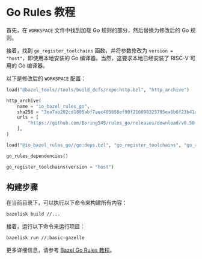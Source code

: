 # Go Rules 教程

首先，在 `WORKSPACE` 文件中找到加载 Go 规则的部分，然后替换为修改后的 Go 规则。

接着，找到 `go_register_toolchains` 函数，并将参数修改为 `version = "host"`，即使用本地安装的 Go 编译器。当然，这要求本地已经安装了 RISC-V 可用的 Go 编译器。

以下是修改后的 `WORKSPACE` 配置：

```python
load("@bazel_tools//tools/build_defs/repo:http.bzl", "http_archive")

http_archive(
    name = "io_bazel_rules_go",
    sha256 = "3ea7ab202cd1805abf7aec405658ef90f216098325795ea6b6f23b41a998c949",
    urls = [
        "https://github.com/Boring545/rules_go/releases/download/v0.50.1/rules_go-v0.50.1.zip",
    ],
)

load("@io_bazel_rules_go//go:deps.bzl", "go_register_toolchains", "go_rules_dependencies")

go_rules_dependencies()

go_register_toolchains(version = "host")
```

## 构建步骤

在当前目录下，可以执行以下命令来构建所有内容：

```bash
bazelisk build //...
```

接着，运行以下命令来运行项目：

```bash
bazelisk run //:basic-gazelle
```

更多详细信息，请参考 [Bazel Go Rules 教程](https://bazel-contrib.github.io/SIG-rules-authors/go-tutorial.html)。
